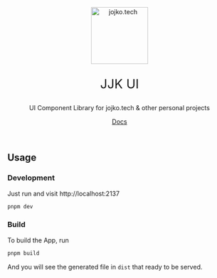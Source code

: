 <p align='center'>
  <img src='https://next.jojko.tech/assets/logo.41b08876.svg' alt='jojko.tech' width='128'/>
</p>

<p align='center' style="font-size: 2em">
JJK UI
</p>
<p align='center'>
UI Component Library for jojko.tech & other personal projects
</p>
<p align='center'>
<a href="https://ui.jojko.tech/">Docs</a>
</p>

<br>

## Usage

### Development

Just run and visit http://localhost:2137

```bash
pnpm dev
```

### Build

To build the App, run

```bash
pnpm build
```

And you will see the generated file in `dist` that ready to be served.
